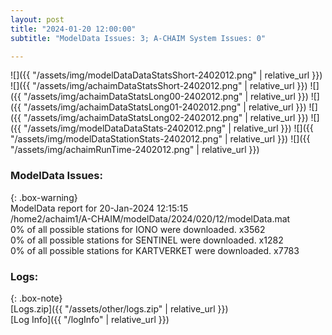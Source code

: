 ```yaml
---
layout: post
title: "2024-01-20 12:00:00"
subtitle: "ModelData Issues: 3; A-CHAIM System Issues: 0"

---
```


![]({{ "/assets/img/modelDataDataStatsShort-2402012.png" | relative_url }})
![]({{ "/assets/img/achaimDataStatsShort-2402012.png" | relative_url }})
![]({{ "/assets/img/achaimDataStatsLong00-2402012.png" | relative_url }})
![]({{ "/assets/img/achaimDataStatsLong01-2402012.png" | relative_url }})
![]({{ "/assets/img/achaimDataStatsLong02-2402012.png" | relative_url }})
![]({{ "/assets/img/modelDataDataStats-2402012.png" | relative_url }})
![]({{ "/assets/img/modelDataStationStats-2402012.png" | relative_url }})
![]({{ "/assets/img/achaimRunTime-2402012.png" | relative_url }})


### ModelData Issues:  
  
{: .box-warning}  
 ModelData report for 20-Jan-2024 12:15:15   
 /home2/achaim1/A-CHAIM/modelData/2024/020/12/modelData.mat   
 0% of all possible stations for IONO were downloaded. x3562   
 0% of all possible stations for SENTINEL were downloaded. x1282   
 0% of all possible stations for KARTVERKET were downloaded. x7783   
  


### Logs:  
  
{: .box-note}  
[Logs.zip]({{ "/assets/other/logs.zip" | relative_url }})  
[Log Info]({{ "/logInfo" | relative_url }})  
